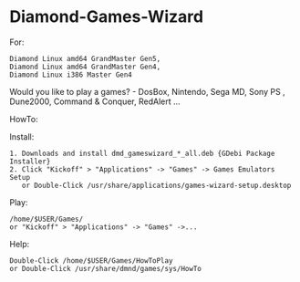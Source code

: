 # Diamond-Games-Wizard
For: 

    Diamond Linux amd64 GrandMaster Gen5,
    Diamond Linux amd64 GrandMaster Gen4,
    Diamond Linux i386 Master Gen4

Would you like to play a games? - DosBox, Nintendo, Sega MD, Sony PS , Dune2000, Command & Conquer, RedAlert ...

HowTo:

Install:

    1. Downloads and install dmd_gameswizard_*_all.deb {GDebi Package Installer}
    2. Click "Kickoff" > "Applications" -> "Games" -> Games Emulators Setup
       or Double-Click /usr/share/applications/games-wizard-setup.desktop
  

Play:

    /home/$USER/Games/
    or "Kickoff" > "Applications" -> "Games" ->... 

Help:

    Double-Click /home/$USER/Games/HowToPlay
    or Double-Click /usr/share/dmnd/games/sys/HowTo
